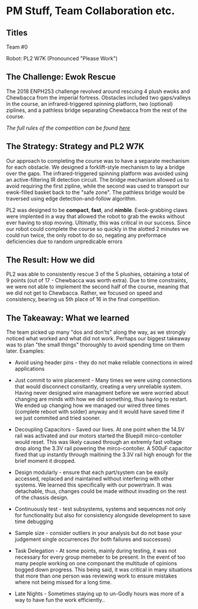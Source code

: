 PM Stuff, Team Collaboration etc. 
=== 

## Titles
Team #0

Robot: PL2 W7K (Pronounced "Please Work")

## The Challenge: Ewok Rescue
The 2018 ENPH253 challenge revolved around rescuing 4 plush ewoks and Chewbacca from the imperial fortress. Obstacles included two gaps/valleys in the course, an infrared-triggered spinning platform, two (optional) ziplines, and a pathless bridge separating Chewbacca from the rest of the course.

*The full rules of the competition can be found [here](https://docs.google.com/document/d/18rYIVlMZeD559deR7-5YjfQzZz4BeeS6pr8FI5Qlm8Q/edit)*

## The Strategy: Strategy and PL2 W7K
Our approach to completing the course was to have a separate mechanism for each obstacle. We designed a forklift-style mechanism to lay a bridge over the gaps. The infrared-triggered spinning platform was avoided using an active-filtering IR detection circuit. The bridge mechanism allowed us to avoid requiring the first zipline, while the second was used to transport our ewok-filled basket back to the "safe zone". The pathless bridge would be traversed using edge detection-and-follow algorithm.

PL2 was designed to be **compact**, **fast**, and **nimble**. Ewok-grabbing claws were implented in a way that allowed the robot to grab the ewoks without ever having to stop moving. Ultimatly, this was critical in our success. Since our robot could complete the course so quickly in the alotted 2 minutes we could run twice, the only robot to do so, negating any preformace deficiencies due to random unpredicable errors

## The Result: How we did
PL2 was able to consistently rescue 3 of the 5 plushies, obtaining a total of 9 points (out of 17 - Chewbacca was worth extra). Due to time constraints, we were not able to implement the second half of the course, meaning that we did not get to Chewbacca. Rather, we focused on speed and consistency, bearing us 5th place of 16 in the final competition.

## The Takeaway: What we learned
The team picked up many "dos and don'ts" along the way, as we strongly noticed what worked and what did not work. Perhaps our biggest takeaway was to plan "the small things" thoroughly to avoid spending time on them later. Examples:

- Avoid using header pins - they do not make reliable connections in wired applications

- Just commit to wire placement - Many times we were using connections that would disconnect consitantly, creating a very unreliable system. Having never designed wire managment before we were worried about changing are minds with how we did something, thus having to restart. We ended up changing how we managed our wired three times (complete reboot with solder) anyway and it would have saved time if we just commited and tried sooner.

- Decoupling Capacitors - Saved our lives. At one point when the 14.5V rail was activated and our motors started the Bluepill mirco-contoller would reset. This was likely caused through an extremly fast voltage drop along the 3.3V rail powering the mirco-contoller. A 500uF capacitor fixed that up instantly through maitining the 3.3V rail high enough for the brief moment it dropped.

- Design modularly - ensure that each part/system can be easily accessed, replaced and maintained without interfering with other systems. We learned this specifically with our powertrain. It was detachable, thus, changes could be made without invading on the rest of the chassis design.

- Continuously test - test subsystems, systems and sequences not only for functionality but also for consistency alongside development to save time debugging

- Sample size - consider outliers in your analysis but do not base your judgement single occurrences (for both failures and successes)

- Task Delegation - At some points, mainly during testing, it was not necessary for every group memeber to be present. In the event of too many people working on one componant the multitude of opinions bogged down progress. This being said, it was critical in many situations that more than one person was reviewing work to ensure mistakes where not being missed for a long time.

- Late Nights - Sometimes staying up to un-Godly hours was more of a way to have fun the work efficiently..

